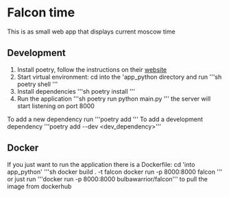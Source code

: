 # Falcon time
This is as small web app that displays current moscow time

## Development
1. Install poetry, follow the instructions on their [website](https://python-poetry.org/docs/)
2. Start virtual environment:
cd into the 'app_python directory and run
'''sh
poetry shell
'''
3. Install dependencies
'''sh
poetry install
'''
4. Run the application
'''sh
poetry run python main.py
'''
the server will start listening on port 8000

To add a new dependency run '''poetry add <dependency>'''
To add a development dependency '''poetry add --dev <dev_dependency>'''

## Docker
If you just want to run the application there is a Dockerfile:
cd 'into app_python'
'''sh
docker build . -t falcon
docker run -p 8000:8000 falcon
'''
or just run '''docker run -p 8000:8000 bulbawarrior/falcon''' to pull the image from dockerhub
